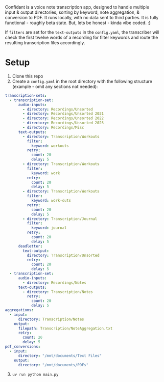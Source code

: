 Confidant is a voice note transcription app, designed to handle multiple input & output directories, sorting by keyword, note aggregation, & conversion to PDF.  It runs locally, with no data sent to third parties.  It is fully functional - roughly beta state.  But, lets be honest - kinda vibe coded. :)

If `filters` are set for the `text-outputs` in the `config.yaml`, the transcriber will check the first twelve words of a recording for filter keywords and route the resulting transcription files accordingly.

# Setup
1. Clone this repo
2. Create a `config.yaml` in the root directory with the following structure (example - omit any sections not needed):
```yaml
transcription-sets:
  - transcription-set:
      audio-inputs:
        - directory: Recordings/Unsorted
        - directory: Recordings/Unsorted 2021
        - directory: Recordings/Unsorted 2022
        - directory: Recordings/Unsorted 2023
        - directory: Recordings/Misc
      text-outputs:
        - directory: Transcription/Workouts
          filter:
            keyword: workouts
          retry:
            count: 20
            delay: 5
        - directory: Transcription/Workouts
          filter:
            keyword: work
          retry:
            count: 20
            delay: 5
        - directory: Transcription/Workouts
          filter:
            keyword: work-outs
          retry:
            count: 20
            delay: 5
        - directory: Transcription/Journal
          filter:
            keyword: journal
          retry:
            count: 20
            delay: 5
      deadletter:
        text-output:
          directory: Transcription/Unsorted
          retry:
            count: 20
            delay: 5
  - transcription-set:
      audio-inputs:
        - directory: Recordings/Notes
      text-outputs:
        - directory: Transcription/Notes
          retry:
            count: 20
            delay: 5
aggregations:
  - input:
      directory: Transcription/Notes
    output:
      filepath: Transcription/NoteAggregation.txt
      retry:
        count: 20
        delay: 5
pdf_conversions:
  - input:
      directory: "/mnt/documents/Text Files"
    output:
      directory: "/mnt/documents/PDFs"

```
3. `uv run python main.py`
